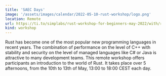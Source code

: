 ```yaml
---
title: 'SAEC Days'
image: '/assets/images/calendar/2022-05-10-rust-workshop/logo.png'
location: Remote
url: https://ti.to/simplabs/rust-workshop-for-beginners-may-2022/with/rust-workshop-for-beginners
kind: workshop
---
```


Rust has become one of the most popular new programming languages in recent
years. The combination of performance on the level of C++ with stability and
security on the level of managed languages like C# or Java is attractive to many
development teams. This remote workshop offers participants an introduction to
the world of Rust. It takes place over 5 afternoons, from the 10th to 13th of
May, 13:00 to 18:00 CEST each day.

